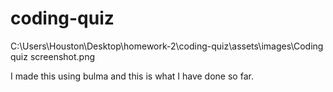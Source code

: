 # coding-quiz

C:\Users\Houston\Desktop\homework-2\coding-quiz\assets\images\Coding quiz screenshot.png

I made this using bulma and this is what I have done so far.
